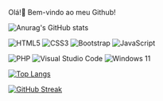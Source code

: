 Olá!👋 Bem-vindo ao meu Github!

![Anurag's GitHub stats](https://github-readme-stats.vercel.app/api?username=N1ck49871&count_private=true&show_icons=true&theme=shadow_blue)

![HTML5](https://img.shields.io/badge/html5-%23E34F26.svg?style=for-the-badge&logo=html5&logoColor=white)
![CSS3](https://img.shields.io/badge/css3-%231572B6.svg?style=for-the-badge&logo=css3&logoColor=white)
![Bootstrap](https://img.shields.io/badge/bootstrap-%238511FA.svg?style=for-the-badge&logo=bootstrap&logoColor=white)
![JavaScript](https://img.shields.io/badge/javascript-%23323330.svg?style=for-the-badge&logo=javascript&logoColor=%23F7DF1E)

![PHP](https://img.shields.io/badge/php-%23777BB4.svg?style=for-the-badge&logo=php&logoColor=white)
![Visual Studio Code](https://img.shields.io/badge/Visual%20Studio%20Code-0078d7.svg?style=for-the-badge&logo=visual-studio-code&logoColor=white)
![Windows 11](https://img.shields.io/badge/Windows%2011-%230079d5.svg?style=for-the-badge&logo=Windows%2011&logoColor=white)

[![Top Langs](https://github-readme-stats.vercel.app/api/top-langs/?username=N1ck49871&layout=donut&theme=shadow_blue)](https://github.com/anuraghazra/github-readme-stats)

[![GitHub Streak](http://github-readme-streak-stats.herokuapp.com?user=N1ck49871&theme=transparent&border_radius=5&card_width=500)](https://git.io/streak-stats)
